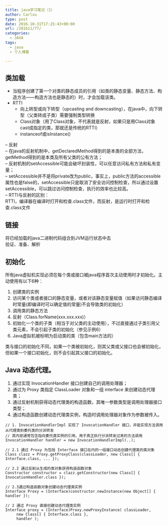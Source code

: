 ```yaml
---
title: java学习笔记（1）
author: Carlxu
type: post
date: 2016-10-31T17:25:43+00:00
url: /201611/77/
categories:
  - JAVA
tags:
  - java
  - 个人博客

---
```

## 类加载

  * 当程序创建了第一个对类的静态成员的引用（如类的静态变量、静态方法、构造方法——构造方法也是静态的）时，才会加载该类。
  * RTTI 
      * 向上转型或向下转型（upcasting and downcasting），在java中，向下转型（父类转成子类）需要强制类型转换
      * Class对象（用了Class对象，不代表就是反射，如果只是用Class对象cast成指定的类，那就还是传统的RTTI）
      * instanceof或isInstance()

<!--more-->

  
&#8211; 反射  
&#8211; 在java的反射机制中，getDeclaredMethod得到的是本类的全部方法，getMethod得到的是本类及所有父类的公有方法；  
&#8211; 反射机制的setAccessible可能会破坏封装性，可以任意访问私有方法和私有变量；  
&#8211; setAccessible并不是将private改为public，事实上，public方法的accessible属性也是false的，setAccessible只是取消了安全访问控制检查，所以通过设置setAccessible，可以跳过访问控制检查，执行的效率也比较高。  
&#8211; RTTI与反射的区别：  
RTTI，编译器在编译时打开和检查.class文件，而反射，是运行时打开和检查.class文件

## 链接

将已经加载的java二进制代码组合到JVM运行状态中去  
验证、准备、解析

## 初始化

所有java虚拟机实现必须在每个类或接口被java程序首次主动使用时才初始化。主动使用有以下6种：  
1. 创建类的实例  
2. 访问某个类或者接口的静态变量，或者对该静态变量赋值（如果访问静态编译时常量(即编译时可以确定值的常量)不会导致类的初始化）  
3. 调用类的静态方法  
4. 反射（Class.forName(xxx.xxx.xxx)）  
5. 初始化一个类的子类（相当于对父类的主动使用），不过直接通过子类引用父类元素，不会引起子类的初始化（参见示例6）  
2. Java虚拟机被标明为启动类的类（包含main方法的）

类与接口的初始化不同，如果一个类被初始化，则其父类或父接口也会被初始化，但如果一个接口初始化，则不会引起其父接口的初始化。

## Java 动态代理。

  1. 通过实现 InvocationHandler 接口创建自己的调用处理器；
  2. 通过为 Proxy 类指定 ClassLoader 对象和一组 interface 来创建动态代理类；
  3. 通过反射机制获得动态代理类的构造函数，其唯一参数类型是调用处理器接口类型；
  4. 通过构造函数创建动态代理类实例，构造时调用处理器对象作为参数被传入。

<pre><code class="java">// 1. InvocationHandlerImpl 实现了 InvocationHandler 接口，并能实现方法调用从代理类到委托类的分派转发
// 其内部通常包含指向委托类实例的引用，用于真正执行分派转发过来的方法调用
InvocationHandler handler = new InvocationHandlerImpl(..); 

// 2.1 通过 Proxy 为包括 Interface 接口在内的一组接口动态创建代理类的类对象
Class clazz = Proxy.getProxyClass(classLoader, new Class[] { Interface.class, ... }); 

// 2.2 通过反射从生成的类对象获得构造函数对象
Constructor constructor = clazz.getConstructor(new Class[] { InvocationHandler.class }); 

// 2.3通过构造函数对象创建动态代理类实例
Interface Proxy = (Interface)constructor.newInstance(new Object[] { handler });

// 2 通过 Proxy 直接创建动态代理类实例
Interface proxy = (Interface)Proxy.newProxyInstance( classLoader, 
     new Class[] { Interface.class }, 
     handler );
</code></pre>